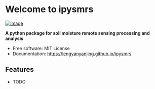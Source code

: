 # Welcome to ipysmrs


[![image](https://img.shields.io/pypi/v/ipysmrs.svg)](https://pypi.python.org/pypi/ipysmrs)


**A python package for soil moisture remote sensing processing and analysis**


-   Free software: MIT License
-   Documentation: <https://lengyanyanjing.github.io/ipysmrs>
    

## Features

-   TODO
